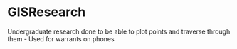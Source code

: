 # GISResearch
Undergraduate research done to be able to plot points and traverse through them - Used for warrants on phones
